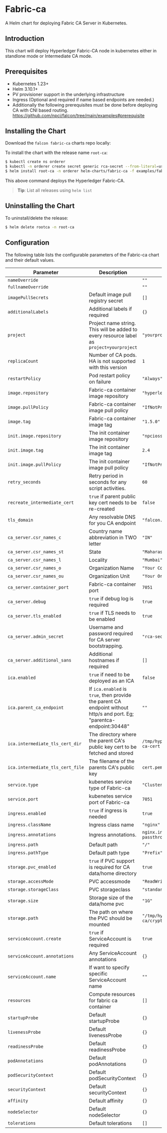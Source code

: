 Fabric-ca
===========

A Helm chart for deploying Fabric CA Server in Kubernetes.

## Introduction

This chart will deploy Hyperledger Fabric-CA node in kubernetes either in standlone mode or Intermediate CA mode. 

## Prerequisites

- Kubernetes 1.23+
- Helm 3.10.1+
- PV provisioner support in the underlying infrastructure
- Ingress (Optional and required if name based endpoints are needed.)
- Additionally the following prerequisites must be done before deploying CA with CNI based routing. https://github.com/npci/falcon/tree/main/examples#prerequisite
## Installing the Chart

Download the `falcon fabric-ca` charts repo locally:

To install the chart with the release name `root-ca`:

```bash
$ kubectl create ns orderer
$ kubectl -n orderer create secret generic rca-secret --from-literal=user=rca-admin --from-literal=password=rcaComplexPassword
$ helm install root-ca -n orderer helm-charts/fabric-ca -f examples/fabric-ca/root-ca.yaml
```

This above command deploys the Hyperledger Fabric-CA.

> **Tip**: List all releases using `helm list`

## Uninstalling the Chart

To uninstall/delete the release:

```bash
$ helm delete rootca -n root-ca
```

## Configuration

The following table lists the configurable parameters of the Fabric-ca chart and their default values.

| Parameter                | Description             | Default        |
| ------------------------ | ----------------------- | -------------- |
| `nameOverride` |  | `""` |
| `fullnameOverride` |  | `""` |
| `imagePullSecrets` | Default image pull registry secret | `[]` |
| `additionalLabels` | Additional labels if required | `{}` |
| `project` | Project name string. This will be added to every resource label as `project=yourproject` | `"yourproject"` |
| `replicaCount` | Number of CA pods. HA is not supported with this version | `1` |
| `restartPolicy` | Pod restart policy on failure | `"Always"` |
| `image.repository` | Fabric-ca container image repository | `"hyperledger/fabric-ca"` |
| `image.pullPolicy` | Fabric-ca container image pull policy  | `"IfNotPresent"` |
| `image.tag` | Fabric-ca container image tag | `"1.5.0"` |
| `init.image.repository` | The init container image repository  | `"npcioss/hlf-builder"` |
| `init.image.tag` | The init container image tag | `2.4` |
| `init.image.pullPolicy` | The init container image pull policy | `"IfNotPresent"` |
| `retry_seconds` | Retry period in seconds for any script activities. | `60` |
| `recreate_intermediate_cert` | `true` if parent public key cert needs to be re-created | `false` |
| `tls_domain` | Any resolvable DNS for you CA endpoint | `"falcon.white-label.npci.org.in"` |
| `ca_server.csr_names_c` | Country name abbreviation in TWO letter | `"IN"` |
| `ca_server.csr_names_st` | State | `"Maharashtra"` |
| `ca_server.csr_names_l` | Locality | `"Mumbai"` |
| `ca_server.csr_names_o` | Organization Name | `"Your Company Name"` |
| `ca_server.csr_names_ou` | Organization Unit | `"Your Organization Unit"` |
| `ca_server.container_port` | Fabric-ca container port | `7051` |
| `ca_server.debug` | `true` if debug log is required | `true` |
| `ca_server.tls_enabled` | `true` if TLS needs to be enabled | `true` |
| `ca_server.admin_secret` | Username and password required for CA server bootstrapping. | `"rca-secret"` |
| `ca_server.additional_sans` | Additional hostnames if required | `[]` |
| `ica.enabled` | `true` if need to be deployed as an ICA | `false` |
| `ica.parent_ca_endpoint` | If `ica.enabled` is `true`, then provide the parent CA endpoint without http/s and port. Eg; "parentca-endpoint:30448"  | `""` |
| `ica.intermediate_tls_cert_dir` | The directory where the parent CA's public key cert to be fetched and stored | `/tmp/hyperledger/fabric-ca/root-ca-cert` |
| `ica.intermediate_tls_cert_file` | The filename of the parents CA's public key | `cert.pem` |
| `service.type` | kubenetes service type of Fabric-ca | `"ClusterIP"` |
| `service.port` | kubenetes service port of Fabric-ca | `7051` |
| `ingress.enabled` | `true` if ingress is needed | `true` |
| `ingress.className` | Ingress class name | `"nginx"` |
| `ingress.annotations` | Ingress annotations. | `nginx.ingress.kubernetes.io/ssl-passthrough: "true"` |
| `ingress.path` | Default path | `"/"` |
| `ingress.pathType` | Default path type | `"Prefix"` |
| `storage.pvc_enabled` | `true` if PVC support is required for CA data/home directory | `true` |
| `storage.accessMode` | PVC accessmode | `"ReadWriteOnce"` |
| `storage.storageClass` | PVC storageclass | `"standard"` |
| `storage.size` | Storage size of the data/home pvc | `"1G"` |
| `storage.path` | The path on where the PVC should be mounted | `"/tmp/hyperledger/fabric-ca/crypto"` |
| `serviceAccount.create` | `true` if ServiceAccount is required | `true` |
| `serviceAccount.annotations` | Any ServiceAccount annotations | `{}` |
| `serviceAccount.name` | If want to specify specific ServiceAccount name | `""` |
| `resources` | Compute resources for fabric ca container | `[]` |
| `startupProbe` | Default startupProbe | `{}` |
| `livenessProbe` | Default livenessProbe | `{}` |
| `readinessProbe` | Default readinessProbe | `{}` |
| `podAnnotations` | Default podAnnotations | `{}` |
| `podSecurityContext` | Default podSecurityContext | `{}` |
| `securityContext` | Default securityContext | `{}` |
| `affinity` | Default affinity | `{}` |
| `nodeSelector` | Default nodeSelector  | `{}` |
| `tolerations` | Default tolerations | `[]` |
